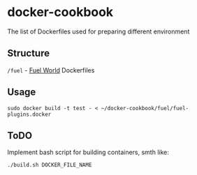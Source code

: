 docker-cookbook
===============

The list of Dockerfiles used for preparing different environment

Structure
---------

`/fuel`  -  [Fuel World](http://https://wiki.openstack.org/wiki/Fuel) Dockerfiles


Usage
-----
    sudo docker build -t test - < ~/docker-cookbook/fuel/fuel-plugins.docker

ToDO
----
Implement bash script for building containers, smth like:

    ./build.sh DOCKER_FILE_NAME